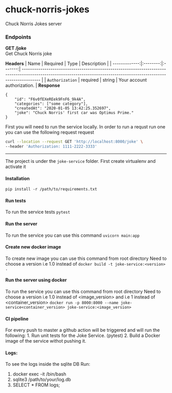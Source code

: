 # chuck-norris-jokes
Chuck Norris Jokes server

### Endpoints
**GET /joke**</br>
Get Chuck Norris joke 

**Headers**
|          Name | Required |  Type   | Description                                                                                                                                                           |
| -------------:|:--------:|:-------:| --------------------------------------------------------------------------------------------------------------------------------------------------------------------- |
|     `Authorization` | required | string  | Your account authorization.                                                                     |
**Response**
```
{
    "id": "F6v0fEXeREek9FnF6_9k4A",
    "categories": ["some category"],
    "createdAt": "2020-01-05 13:42:25.352697",
    "joke": "Chuck Norris' first car was Optimus Prime."
}
```
First you will need to run the service locally.
In order to run a requst run one you can use the following request request
```bash
curl --location --request GET 'http://localhost:8000/joke' \
--header 'Authorization: 1111-2222-3333'
```
*******
The project is under the `joke-service` folder.
First create virtualenv and activate it

#### Installation
`pip install -r /path/to/requirements.txt`

#### Run tests
To run the service tests
`pytest`

#### Run the server
To run the service you can use this command
`uvicorn main:app`

#### Create new docker image
To create new image you can use this command from root directory
Need to choose a version i.e 1.0 instead of <version>
`docker build -t joke-service:<version> .`

#### Run the server using docker
To run the service you can use this command from root directory
Need to choose a version i.e 1.0 instead of <image_version>
and i.e 1 instead of <container_version>
`docker run -p 8000:8000 --name joke-service<container_version> joke-service:<image_version>`

#### CI pipeline
For every push to master a github action will be triggered and will run the following:
    1. Run unit tests for the Joke Service. (pytest)
    2. Build a Docker image of the service withot pushing it.

    
#### Logs:
To see the logs inside the sqlite DB Run:
1. docker exec -it <joke-service-container-id> /bin/bash
2. sqlite3 /path/to/your/log.db
3. SELECT * FROM logs;
 